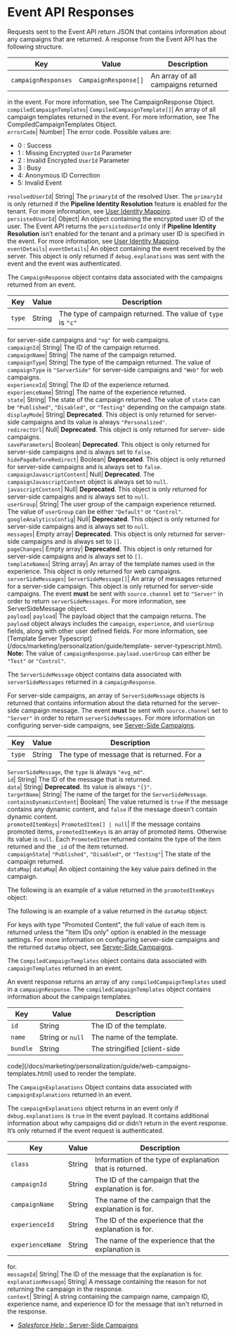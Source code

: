 # Event API Responses

Requests sent to the Event API return JSON that contains information about any
campaigns that are returned. A response from the Event API has the following
structure.

Key| Value| Description  
---|---|---  
`campaignResponses`| `CampaignResponse[]`| An array of all campaigns returned
in the event. For more information, see The CampaignResponse Object.  
`compiledCampaignTemplates`| `CompiledCampaignTemplate[]`| An array of all
campaign templates returned in the event. For more information, see The
CompiledCampaignTemplates Object.  
`errorCode`| Number| The error code. Possible values are:

  * 0 : Success 
  * 1 : Missing Encrypted `UserId` Parameter 
  * 2 : Invalid Encrypted `UserId` Parameter
  * 3 : Busy
  * 4: Anonymous ID Correction
  * 5: Invalid Event

  
`resolvedUserId`| String| The `primaryId` of the resolved User. The
`primaryId` is only returned if the **Pipeline Identity Resolution** feature
is enabled for the tenant. For more information, see [User Identity
Mapping](/docs/marketing/personalization/guide/user-identity-mapping.html).  
`persistedUserId`| Object| An object containing the encrypted user ID of the
user. The Event API returns the `persistedUserId` only if **Pipeline Identity
Resolution** isn’t enabled for the tenant and a primary user ID is specified
in the event. For more information, see [User Identity
Mapping](/docs/marketing/personalization/guide/user-identity-mapping.html).  
`eventDetails`| `eventDetails`| An object containing the event received by the
server. This object is only returned if `debug.explanations` was sent with the
event and the event was authenticated.  
  
The `CampaignResponse` object contains data associated with the campaigns
returned from an event.

Key| Value| Description  
---|---|---  
`type`| String| The type of campaign returned. The value of `type` is `"c"`
for server-side campaigns and `"ng"` for web campaigns.  
`campaignId`| String| The ID of the campaign returned.  
`campaignName`| String| The name of the campaign returned.  
`campaignType`| String| The type of the campaign returned. The value of
`campaignType` is `"ServerSide"` for server-side campaigns and `"Web"` for web
campaigns.  
`experienceId`| String| The ID of the experience returned.  
`experienceName`| String| The name of the experience returned.  
`state`| String| The state of the campaign returned. The value of `state` can
be `"Published"`, `"Disabled"`, or `"Testing"` depending on the campaign
state.  
`displayMode`| String| **Deprecated**. This object is only returned for
server-side campaigns and its value is always `"Personalized"`.  
`redirectUrl`| Null| **Deprecated**. This object is only returned for server-
side campaigns.  
`saveParameters`| Boolean| **Deprecated**. This object is only returned for
server-side campaigns and is always set to `false`.  
`hidePageBeforeRedirect`| Boolean| **Deprecated**. This object is only
returned for server-side campaigns and is always set to `false`.  
`campaignJavascriptContent`| Null| **Deprecated**. The
`campaignJavascriptContent` object is always set to `null`.  
`javascriptContent`| Null| **Deprecated**. This object is only returned for
server-side campaigns and is always set to `null`.  
`userGroup`| String| The user group of the campaign experience returned. The
value of `userGroup` can be either `"Default"` or `"Control"`.  
`googleAnalyticsConfig`| Null| **Deprecated**. This object is only returned
for server-side campaigns and is always set to `null`.  
`messages`| Empty array| **Deprecated**. This object is only returned for
server-side campaigns and is always set to `[]`.  
`pageChanges`| Empty array| **Deprecated**. This object is only returned for
server-side campaigns and is always set to `[]`.  
`templateNames`| String array| An array of the template names used in the
experience. This object is only returned for web campaigns.  
`serverSideMessages`| `ServerSideMessage[]`| An array of messages returned for
a server-side campaign. This object is only returned for server-side
campaigns. The event **must** be sent with `source.channel` set to `"Server"`
in order to return `serverSideMessages`. For more information, see
ServerSideMessage object.  
`payload`| `payload`| The payload object that the campaign returns. The
`payload` object always includes the `campaign`, `experience`, and `userGroup`
fields, along with other user defined fields. For more information, see
[Template Server Typescript](/docs/marketing/personalization/guide/template-
server-typescript.html). **Note:** The value of
`campaignResponse.payload.userGroup` can either be `"Test"` or `"Control"`.  
  
The `ServerSideMessage` object contains data associated with
`serverSideMessages` returned in a `campaignResponse`.

For server-side campaigns, an array of `ServerSideMessage` objects is returned
that contains information about the data returned for the server-side campaign
message. The event **must** be sent with `source.channel` set to `"Server"` in
order to return `serverSideMessages`. For more information on configuring
server-side campaigns, see [Server-Side
Campaigns](https://help.salesforce.com/s/articleView?id=sf.mc_pers_server_side_campaign.htm).

Key| Value| Description  
---|---|---  
`type`| String| The type of message that is returned. For a
`ServerSideMessage`, the `type` is always `"evg_md"`.  
`id`| String| The ID of the message that is returned.  
`data`| String| **Deprecated**. Its value is always `"{}"`.  
`targetName`| String| The name of the target for the `ServerSideMessage`.  
`containsDynamicContent`| Boolean| The value returned is `true` if the message
contains any dynamic content, and `false` if the message doesn’t contain
dynamic content.  
`promotedItemKeys`| `PromotedItem[] | null`| If the message contains promoted items, `promotedItemKeys` is an array of promoted items. Otherwise its value is `null`. Each `PromotedItem` returned contains the type of the item returned and the `_id` of the item returned.  
`campaignState`| `"Published"`, `"Disabled"`, or `"Testing"`| The state of the
campaign returned.  
`dataMap`| `dataMap`| An object containing the key value pairs defined in the
campaign.  
  
The following is an example of a value returned in the `promotedItemKeys`
object:

The following is an example of a value returned in the `dataMap` object:

For keys with type "Promoted Content", the full value of each item is returned
unless the "Item IDs only" option is enabled in the message settings. For more
information on configuring server-side campaigns and the returned `dataMap`
object, see [Server-Side
Campaigns](https://help.salesforce.com/s/articleView?id=sf.mc_pers_server_side_campaign_create.htm).

The `CompiledCampaignTemplates` object contains data associated with
`campaignTemplates` returned in an event.

An event response returns an array of any `compiledCampaignTemplates` used in
a `campaignResponse`. The `compiledCampaignTemplates` object contains
information about the campaign templates.

Key| Value| Description  
---|---|---  
`id`| String| The ID of the template.  
`name`| String or `null`| The name of the template.  
`bundle`| String| The stringified [client-side
code](/docs/marketing/personalization/guide/web-campaigns-templates.html) used
to render the template.  
  
The `CampaignExplanations` Object contains data associated with
`campaignExplanations` returned in an event.

The `campaignExplanations` object returns in an event only if
`debug.explanations` is `true` in the event payload. It contains additional
information about why campaigns did or didn’t return in the event response.
It’s only returned if the event request is authenticated.

Key| Value| Description  
---|---|---  
`class`| String| Information of the type of explanation that is returned.  
`campaignId`| String| The ID of the campaign that the explanation is for.  
`campaignName`| String| The name of the campaign that the explanation is for.  
`experienceId`| String| The ID of the experience that the explanation is for.  
`experienceName`| String| The name of the experience that the explanation is
for.  
`messageId`| String| The ID of the message that the explanation is for.  
`explanationMessage`| String| A message containing the reason for not
returning the campaign in the response.  
`context`| String| A string containing the campaign name, campaign ID,
experience name, and experience ID for the message that isn't returned in the
response.  
  
  * [_Salesforce Help_ : Server-Side Campaigns](https://help.salesforce.com/s/articleView?id=sf.mc_pers_server_side_campaign.htm)

